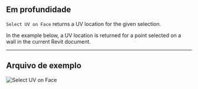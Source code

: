 ## Em profundidade
`Select UV on Face` returns a UV location for the given selection.

In the example below, a UV location is returned for a point selected on a wall in the current Revit document.
___
## Arquivo de exemplo

![Select UV on Face](./Dynamo.Nodes.DSUvOnElementSelection_img.jpg)
